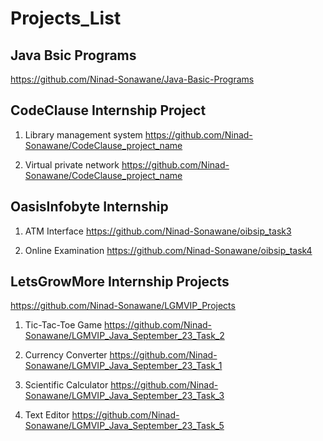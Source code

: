 # Projects_List

## Java Bsic Programs
https://github.com/Ninad-Sonawane/Java-Basic-Programs

##  CodeClause Internship Project

1) Library management system
https://github.com/Ninad-Sonawane/CodeClause_project_name

2) Virtual private network
https://github.com/Ninad-Sonawane/CodeClause_project_name

## OasisInfobyte Internship  

1) ATM Interface
https://github.com/Ninad-Sonawane/oibsip_task3

2) Online Examination
https://github.com/Ninad-Sonawane/oibsip_task4

## LetsGrowMore Internship Projects
https://github.com/Ninad-Sonawane/LGMVIP_Projects
1) Tic-Tac-Toe Game
https://github.com/Ninad-Sonawane/LGMVIP_Java_September_23_Task_2

2) Currency Converter
https://github.com/Ninad-Sonawane/LGMVIP_Java_September_23_Task_1

3) Scientific Calculator
https://github.com/Ninad-Sonawane/LGMVIP_Java_September_23_Task_3

4) Text Editor
https://github.com/Ninad-Sonawane/LGMVIP_Java_September_23_Task_5
